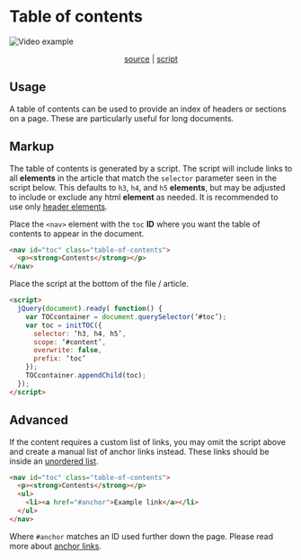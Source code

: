 # Table of contents

![Video example](/linear/toc.png)

<p style="text-align: center;">
<a href="https://github.com/UAB-IT/linear/blob/master/src/scss/03-custom/_toc.scss" target="_blank">source</a> | <a href="https://github.com/UAB-IT/linear/blob/master/src/js/vendor/toc.js" target="_blank">script</a>
</p>

## Usage

A table of contents can be used to provide an index of headers or sections on a page. These are particularly useful for long documents.

## Markup

The table of contents is generated by a script. The script will include links to all **elements** in the article that match the `selector` parameter seen in the script below. This defaults to `h3`, `h4`, and `h5` **elements**, but may be adjusted to include or exclude any html **element** as needed. It is recommended to use only [header elements](https://developer.mozilla.org/en-US/docs/Web/HTML/Element/Heading_Elements).

Place the `<nav>` element with the `toc` **ID** where you want the table of contents to appear in the document.

```html
<nav id="toc" class="table-of-contents">
  <p><strong>Contents</strong></p>
</nav>
```

Place the script at the bottom of the file / article.

```html
<script>
  jQuery(document).ready( function() {
    var TOCcontainer = document.querySelector(‘#toc’);
    var toc = initTOC({
      selector: ‘h3, h4, h5’,
      scope: ‘#content’,
      overwrite: false,
      prefix: ‘toc’
    });
    TOCcontainer.appendChild(toc);
  });
</script>
```

## Advanced

If the content requires a custom list of links, you may omit the script above and create a manual list of anchor links instead. These links should be inside an [unordered list](https://developer.mozilla.org/en-US/docs/Web/HTML/Element/ul).

```html
<nav id="toc" class="table-of-contents">
  <p><strong>Contents</strong></p>
  <ul>
    <li><a href="#anchor">Example link</a></li>
  </ul>
</nav>
```

Where `#anchor` matches an ID used further down the page. Please read more about [anchor links](https://developer.mozilla.org/en-US/docs/Web/HTML/Element/a#Linking_to_an_element_on_the_same_page).
